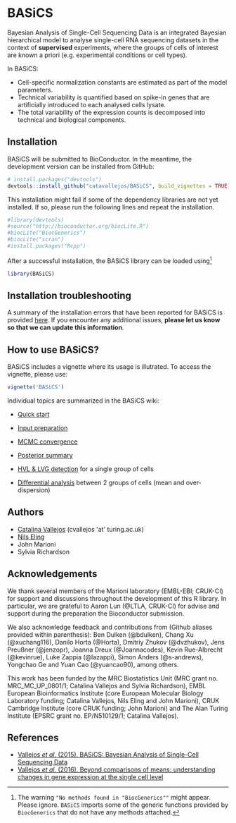 # BASiCS

Bayesian Analysis of Single-Cell Sequencing Data is an integrated Bayesian hierarchical model to analyse single-cell RNA sequencing datasets in the context of **supervised** experiments, where the groups of cells of interest are known a priori (e.g. experimental conditions or cell types). 

In BASiCS:

- Cell-specific normalization constants are estimated as part of the model parameters.
- Technical variability is quantified based on spike-in genes that are artificially introduced to each analysed cells lysate.
- The total variability of the expression counts is decomposed into technical and biological components.

## Installation

BASiCS will be submitted to BioConductor. In the meantime, the development version can be installed from GitHub:

```R
# install.packages("devtools")
devtools::install_github("catavallejos/BASiCS", build_vignettes = TRUE)
```

This installation might fail if some of the dependency libraries are not yet installed. If so, please run the following lines and repeat the installation. 

```R
#library(devtools)
#source("http://bioconductor.org/biocLite.R")
#biocLite("BiocGenerics")
#biocLite("scran")
#install.packages("Rcpp")
```

After a successful installation, the BASiCS library can be loaded using[^footnoteInstall] 

```R
library(BASiCS)
```

[^footnoteInstall]: The warning `"No methods found in "BiocGenerics""` might appear. Please ignore. `BASiCS` imports some of the generic functions provided by `BiocGenerics` that do not have any methods attached.

## Installation troubleshooting

A summary of the installation errors that have been reported for BASiCS is provided [here](https://github.com/catavallejos/BASiCS/wiki/8.-Installation-troubleshooting). If you encounter any additional issues, **please let us know so that we can update this information**.

## How to use BASiCS?

BASiCS includes a vignette where its usage is illutrated. To access the vignette, please use:

```R
vignette('BASiCS')
```

Individual topics are summarized in the BASiCS wiki:

- [Quick start](https://github.com/catavallejos/BASiCS/wiki/2.-Quick-start)

- [Input preparation](https://github.com/catavallejos/BASiCS/wiki/3.-Input-preparation)

- [MCMC convergence](https://github.com/catavallejos/BASiCS/wiki/4.-MCMC-convergence)

- [Posterior summary](https://github.com/catavallejos/BASiCS/wiki/5.-Posterior-summary)

- [HVL & LVG detection](https://github.com/catavallejos/BASiCS/wiki/6.-HVG-&-LVG-detection) for a single group of cells

- [Differential analysis](https://github.com/catavallejos/BASiCS/wiki/7.-Differential-analysis) between 2 groups of cells (mean and over-dispersion)


<!---- To detect changes whose expression changes between 2 or more populations of cells (mean and over-dispersion), please refer to the supplementary material related to <a href="http://dx.doi.org/10.1186/s13059-016-0930-3">Vallejos <em>et al.</em>, 2016</a> TODO: a quick start for BASiCS. Like vignette("some-stuff") ---> 

## Authors

- [Catalina Vallejos](https://sites.google.com/view/catalinavallejos) (cvallejos 'at' turing.ac.uk)
- [Nils Eling](https://github.com/nilseling)
- John Marioni
- Sylvia Richardson

## Acknowledgements

We thank several members of the Marioni laboratory (EMBL-EBI; CRUK-CI) for support and discussions throughout the development of this R library. In particular, we are grateful to Aaron Lun (@LTLA, CRUK-CI) for advise and support during the preparation the Bioconductor submission. 

We also acknowledge feedback and contributions from (Github aliases provided within parenthesis): Ben Dulken (@bdulken), Chang Xu (@xuchang116), Danilo Horta (@Horta), Dmitriy Zhukov (@dvzhukov), Jens Preußner (@jenzopr), Joanna Dreux (@Joannacodes), Kevin Rue-Albrecht (@kevinrue), Luke Zappia (@lazappi), Simon Anders (@s-andrews), Yongchao Ge and Yuan Cao (@yuancao90), among others. 

This work has been funded by the MRC Biostatistics Unit (MRC grant no. MRC_MC_UP_0801/1; Catalina Vallejos and Sylvia Richardson), EMBL European Bioinformatics Institute (core European Molecular Biology Laboratory funding; Catalina Vallejos, Nils Eling and John Marioni), CRUK Cambridge Institute (core CRUK funding; John Marioni) and The Alan Turing Institute (EPSRC grant no. EP/N510129/1; Catalina Vallejos). 

## References

- <a href="http://dx.doi.org/10.1371/journal.pcbi.1004333">Vallejos <em>et al.</em> (2015). BASiCS: Bayesian Analysis of Single-Cell Sequencing Data </a>
- <a href="http://dx.doi.org/10.1186/s13059-016-0930-3">Vallejos <em>et al.</em> (2016). Beyond comparisons of means: understanding changes in gene expression at the single cell level</a>
